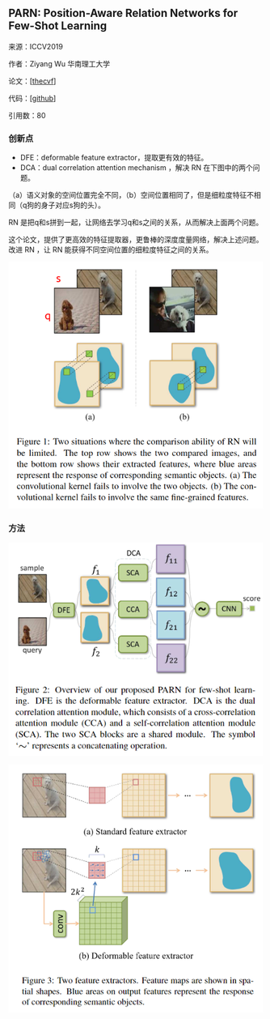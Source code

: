 ## PARN: Position-Aware Relation Networks for Few-Shot Learning

来源：ICCV2019

作者：Ziyang Wu 华南理工大学

论文：[[thecvf](https://openaccess.thecvf.com/content_ICCV_2019/papers/Wu_PARN_Position-Aware_Relation_Networks_for_Few-Shot_Learning_ICCV_2019_paper.pdf)]

代码：[[github](https://github.com/eezywu/PARN)]

引用数：80

### 创新点

- DFE：deformable feature extractor，提取更有效的特征。
- DCA：dual correlation attention mechanism ，解决 RN 在下图中的两个问题。

（a）语义对象的空间位置完全不同，（b）空间位置相同了，但是细粒度特征不相同（q狗的身子对应s狗的头）。

RN 是把q和s拼到一起，让网络去学习q和s之间的关系，从而解决上面两个问题。

这个论文，提供了更高效的特征提取器，更鲁棒的深度度量网络，解决上述问题。改进 RN ，让 RN 能获得不同空间位置的细粒度特征之间的关系。

![image-20221209204527525](./pic/image-20221209204527525.png)

### 方法

![image-20221210012254991](pic/image-20221210012254991.png)

![image-20221210023143755](pic/image-20221210023143755.png)
